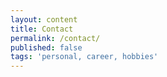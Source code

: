 ```yaml
---
layout: content
title: Contact
permalink: /contact/
published: false
tags: 'personal, career, hobbies'
---
```

